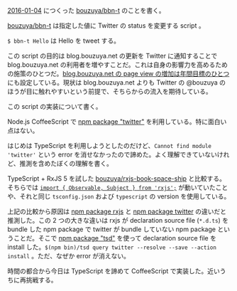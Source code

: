 [2016-01-04][] につくった [bouzuya/bbn-t][] のことを書く。

[bouzuya/bbn-t][] は指定した値に Twitter の status を変更する script 。

`$ bbn-t Hello` は Hello を tweet する。

この script の目的は blog.bouzuya.net の更新を Twitter に通知することで blog.bouzuya.net の利用者を増やすことだ。これは自身の影響力を高めるための施策のひとつだ。[blog.bouzuya.net の page view の増加は年間目標のひとつ](https://github.com/bouzuya/blog.bouzuya.net/blob/d7be013e4b1ab3bef08bc4cad0d9119a1df2300e/docs/writing.md#%E6%95%B0%E5%80%A4%E7%9B%AE%E6%A8%99)にも設定している。現状は blog.bouzuya.net よりも Twitter の @bouzuya のほうが目に触れやすいという前提で、そちらからの流入を期待している。

この script の実装について書く。

Node.js CoffeeScript で [npm package "twitter"](https://www.npmjs.com/package/twitter) を利用している。特に面白い点はない。

はじめは TypeScript を利用しようとしたのだけど、`Cannot find module 'twitter'` という error を消せなかったので諦めた。よく理解できていないけれど、推測を含めたぼくの理解を書く。

TypeScript + RxJS 5 を試した [bouzuya/rxjs-book-space-ship][] と比較する。 そちらでは [`import { Observable, Subject } from 'rxjs';`](https://github.com/bouzuya/rxjs-book-space-ship/blob/fc6f3cb56803d499f13738ee42475e8fc8cbfa55/src/index.ts#L1) が動いていたことや、それと同じ `tsconfig.json` および `typescript` の version を使用している。

上記の比較から原因は [npm package rxjs](https://www.npmjs.com/package/rxjs) と [npm package twitter](https://www.npmjs.com/package/twitter) の違いだと推測した。この 2 つの大きな違いは rxjs が declaration source file (`*.d.ts`) を bundle した npm package で twitter が bundle していない npm package ということだ。そこで [npm package "tsd"](https://www.npmjs.com/package/tsd) を使って declaration source file を install した。`$(npm bin)/tsd query twitter --resolve --save --action install` 。ただ、なぜか error が消えない。

時間の都合から今日は TypeScript を諦めて CoffeeScript で実装した。近いうちに再挑戦する。

[2016-01-04]: https://blog.bouzuya.net/2016/01/04/
[bouzuya/bbn-t]: https://github.com/bouzuya/bbn-t
[bouzuya/rxjs-book-space-ship]: https://github.com/bouzuya/rxjs-book-space-ship
